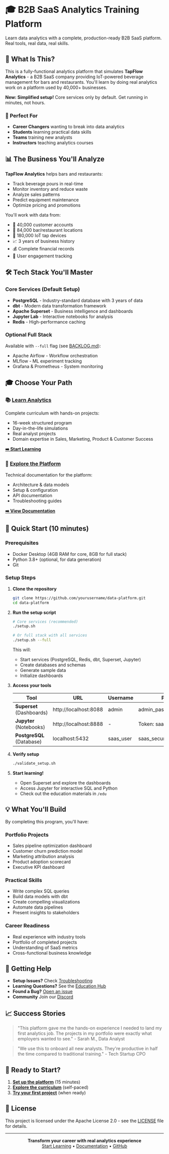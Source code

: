 # 🎓 B2B SaaS Analytics Training Platform

Learn data analytics with a complete, production-ready B2B SaaS platform. Real tools, real data, real skills.

## 🚀 What Is This?

This is a fully-functional analytics platform that simulates **TapFlow Analytics** - a B2B SaaS company providing IoT-powered beverage management for bars and restaurants. You'll learn by doing real analytics work on a platform used by 40,000+ businesses.

**New: Simplified setup!** Core services only by default. Get running in minutes, not hours.

### 🎯 Perfect For
- **Career Changers** wanting to break into data analytics
- **Students** learning practical data skills
- **Teams** training new analysts
- **Instructors** teaching analytics courses

## 📊 The Business You'll Analyze

**TapFlow Analytics** helps bars and restaurants:
- Track beverage pours in real-time
- Monitor inventory and reduce waste  
- Analyze sales patterns
- Predict equipment maintenance
- Optimize pricing and promotions

You'll work with data from:
- 🏢 40,000 customer accounts
- 📍 84,000 bar/restaurant locations
- 🔧 180,000 IoT tap devices
- 📈 3 years of business history
- 💰 Complete financial records
- 👥 User engagement tracking

## 🛠️ Tech Stack You'll Master

### Core Services (Default Setup)
- **PostgreSQL** - Industry-standard database with 3 years of data
- **dbt** - Modern data transformation framework
- **Apache Superset** - Business intelligence and dashboards
- **Jupyter Lab** - Interactive notebooks for analysis
- **Redis** - High-performance caching

### Optional Full Stack
Available with `--full` flag (see [BACKLOG.md](BACKLOG.md)):
- Apache Airflow - Workflow orchestration
- MLflow - ML experiment tracking
- Grafana & Prometheus - System monitoring

## 🎓 Choose Your Path

### 📚 [Learn Analytics](/edu)
Complete curriculum with hands-on projects:
- 16-week structured program
- Day-in-the-life simulations
- Real analyst projects
- Domain expertise in Sales, Marketing, Product & Customer Success

**[➡️ Start Learning](/edu)**

### 🔧 [Explore the Platform](/docs)
Technical documentation for the platform:
- Architecture & data models
- Setup & configuration
- API documentation
- Troubleshooting guides

**[➡️ View Documentation](/docs)**
## 🚦 Quick Start (10 minutes)

### Prerequisites
- Docker Desktop (4GB RAM for core, 8GB for full stack)
- Python 3.8+ (optional, for data generation)
- Git

### Setup Steps

1. **Clone the repository**
   ```bash
   git clone https://github.com/yourusername/data-platform.git
   cd data-platform
   ```

2. **Run the setup script**
   ```bash
   # Core services (recommended)
   ./setup.sh
   
   # Or full stack with all services
   ./setup.sh --full
   ```
   This will:
   - Start services (PostgreSQL, Redis, dbt, Superset, Jupyter)
   - Create databases and schemas
   - Generate sample data
   - Initialize dashboards

3. **Access your tools**
   
   | Tool | URL | Username | Password |
   |------|-----|----------|----------|
   | **Superset** (Dashboards) | http://localhost:8088 | admin | admin_password_2024 |
   | **Jupyter** (Notebooks) | http://localhost:8888 | - | Token: saas_ml_token_2024 |
   | **PostgreSQL** (Database) | localhost:5432 | saas_user | saas_secure_password_2024 |

4. **Verify setup**
   ```bash
   ./validate_setup.sh
   ```

5. **Start learning!**
   - Open Superset and explore the dashboards
   - Access Jupyter for interactive SQL and Python
   - Check out the education materials in `/edu`

## 💡 What You'll Build

By completing this program, you'll have:

### Portfolio Projects
- Sales pipeline optimization dashboard
- Customer churn prediction model
- Marketing attribution analysis
- Product adoption scorecard
- Executive KPI dashboard

### Practical Skills
- Write complex SQL queries
- Build data models with dbt
- Create compelling visualizations
- Automate data pipelines
- Present insights to stakeholders

### Career Readiness
- Real experience with industry tools
- Portfolio of completed projects
- Understanding of SaaS metrics
- Cross-functional business knowledge

## 🤝 Getting Help

- **Setup Issues?** Check [Troubleshooting](/docs/TROUBLESHOOTING.md)
- **Learning Questions?** See the [Education Hub](/edu)
- **Found a Bug?** [Open an issue](https://github.com/yourusername/saas-analytics-training/issues)
- **Community** Join our [Discord](https://discord.gg/analytics)

## 📈 Success Stories

> "This platform gave me the hands-on experience I needed to land my first analytics job. The projects in my portfolio were exactly what employers wanted to see." - Sarah M., Data Analyst

> "We use this to onboard all new analysts. They're productive in half the time compared to traditional training." - Tech Startup CPO

## 🎯 Ready to Start?

1. **[Set up the platform](/docs/SETUP.md)** (15 minutes)
2. **[Explore the curriculum](/edu/curriculum_overview.md)** (self-paced)
3. **[Try your first project](/edu/quarterly-projects)** (when ready)

## 📄 License

This project is licensed under the Apache License 2.0 - see the [LICENSE](LICENSE) file for details.

---

<p align="center">
  <b>Transform your career with real analytics experience</b><br>
  <a href="/edu">Start Learning</a> •
  <a href="/docs">Documentation</a> •
  <a href="https://github.com/yourusername/saas-analytics-training">GitHub</a>
</p>